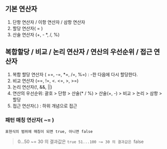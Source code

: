 
## 기본 연산자
1. 단항 연산자 / 이항 연산자 / 삼항 연산자
2. 할당 연산자( = )
3. 산술 연산자 (+, - \*, /, %)

## 복합할당 / 비교 / 논리 연산자 / 연산의 우선순위 / 접근 연산자
1. 복합 할당 연산자 ( +=, -=, \*=, /=, %=) : -한 다음에 다시 할당한다.
2. 비교 연산자 (\==, !=, <. <=, >, >=)
3. 논리 연산자(!, &&, ||)
4. 연산의 우선순위: 괄호 > 단항 > 산술(\* / %) > 산술(+, -) > 비교 > 논리 > 삼항 > 할당
5. 접근 연산자(.) : 하위 개념으로 접근

### 패턴 매칭 연산자( ~= )
	표현식의 범위에 매칭이 되면 true, 아니면 false
> 0...50 ~= 30 의 결과값은 `true
> 51...100 ~= 30 의 결과값은 `false

